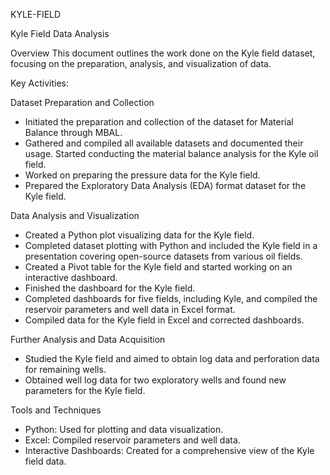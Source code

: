 KYLE-FIELD

Kyle Field Data Analysis

Overview
This document outlines the work done on the Kyle field dataset, focusing on the preparation, analysis, and visualization of data.

Key Activities:

Dataset Preparation and Collection
- Initiated the preparation and collection of the dataset for Material Balance through MBAL.
- Gathered and compiled all available datasets and documented their usage. Started conducting the material balance analysis for the Kyle oil field.
- Worked on preparing the pressure data for the Kyle field.
- Prepared the Exploratory Data Analysis (EDA) format dataset for the Kyle field.
  
Data Analysis and Visualization
- Created a Python plot visualizing data for the Kyle field.
- Completed dataset plotting with Python and included the Kyle field in a presentation covering open-source datasets from various oil fields.
- Created a Pivot table for the Kyle field and started working on an interactive dashboard.
- Finished the dashboard for the Kyle field.
- Completed dashboards for five fields, including Kyle, and compiled the reservoir parameters and well data in Excel format.
- Compiled data for the Kyle field in Excel and corrected dashboards.
  
Further Analysis and Data Acquisition
- Studied the Kyle field and aimed to obtain log data and perforation data for remaining wells.
- Obtained well log data for two exploratory wells and found new parameters for the Kyle field.
  
Tools and Techniques
- Python: Used for plotting and data visualization.
- Excel: Compiled reservoir parameters and well data.
- Interactive Dashboards: Created for a comprehensive view of the Kyle field data.

